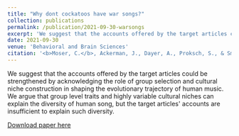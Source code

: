 ```yaml
---
title: "Why dont cockatoos have war songs?"
collection: publications
permalink: /publication/2021-09-30-warsongs
excerpt: 'We suggest that the accounts offered by the target articles could be strengthened by acknowledging the role of group selection and cultural niche construction in shaping the evolutionary trajectory of human music. We argue that group level traits and highly variable cultural niches can explain the diversity of human song, but the target articles' accounts are insufficient to explain such diversity.'
date: 2021-09-30
venue: 'Behavioral and Brain Sciences'
citation: '<b>Moser, C.</b>, Ackerman, J., Dayer, A., Proksch, S., & Smaldino, P. E. (2021). Why don't cockatoos have war songs? [commentary on Mehr et al. and Savage et al.]. <i>Behavioral and Brain Sciences, 44</i>.'
---
```

We suggest that the accounts offered by the target articles could be strengthened by acknowledging the role of group selection and cultural niche construction in shaping the evolutionary trajectory of human music. We argue that group level traits and highly variable cultural niches can explain the diversity of human song, but the target articles' accounts are insufficient to explain such diversity.

[Download paper here](http://culturologies.co/files/cockatoos.pdf)